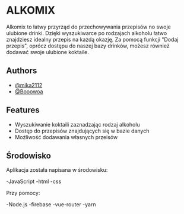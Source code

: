 
# ALKOMIX

Alkomix to łatwy przyrząd do przechowywania przepisów no swoje ulubione drinki. Dzięki wyszukiwarce po rodzajach alkoholu łatwo znajdziesz idealny przepis na każdą okazję. Za pomocą funkcji "Dodaj przepis", oprócz dostępu do naszej bazy drinków, możesz również dodawać swoje ulubione koktaile.

## Authors

- [@mika2112](https://www.github.com/mika2112)
- [@Booowoa](https://www.github.com/Booowoa)



## Features

- Wyszukiwanie koktaili zaznadzając rodzaj alkoholu
- Dostęp do przepisów znajdujących się w bazie danych
- Możliwość dodawania własnych przeisów



## Środowisko

Aplikacja została napisana w środowisku:

-JavaScript
-html
-css

Przy pomocy:

-Node.js
-firebase
-vue-router
-yarn



